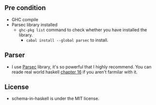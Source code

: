 ## Pre condition

- GHC compile
- Parsec library installed
  - `ghc-pkg list` command to check whether you have installed the library. 
    - `cabal install --global parsec` to install.
	  
## Parser

- I use [Parsec](http://www.cs.uu.nl/~daan/download/parsec/parsec.html) library, it's so powerful that I highly recommend. You can reade real world haskell [chapter 16](http://book.realworldhaskell.org/read/using-parsec.html) if you aren't farmilar with it.
	  
## License
	  
- schema-in-haskell is under the MIT license.
